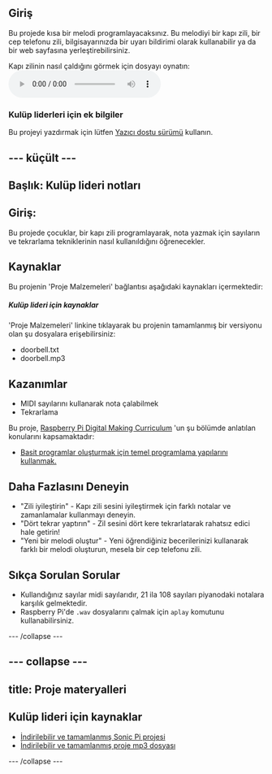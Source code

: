## Giriş

Bu projede kısa bir melodi programlayacaksınız. Bu melodiyi bir kapı zili, bir cep telefonu zili, bilgisayarınızda bir uyarı bildirimi olarak kullanabilir ya da bir web sayfasına yerleştirebilirsiniz.

<div id="audio-preview" class="pdf-hidden">
  Kapı zilinin nasıl çaldığını görmek için dosyayı oynatın: <audio controls preload> <source src="resources/doorbell.mp3" type="audio/mpeg"> Your browser does not support the <code>audio</code> element. </audio>
</div>

### Kulüp liderleri için ek bilgiler

Bu projeyi yazdırmak için lütfen [Yazıcı dostu sürümü](https://projects.raspberrypi.org/en/projects/compose-tune/print) kullanın.

## \--- küçült \---

## Başlık: Kulüp lideri notları

## Giriş:

Bu projede çocuklar, bir kapı zili programlayarak, nota yazmak için sayıların ve tekrarlama tekniklerinin nasıl kullanıldığını öğrenecekler.

## Kaynaklar

Bu projenin 'Proje Malzemeleri' bağlantısı aşağıdaki kaynakları içermektedir:

##### Kulüp lideri için kaynaklar

'Proje Malzemeleri' linkine tıklayarak bu projenin tamamlanmış bir versiyonu olan şu dosyalara erişebilirsiniz:

* doorbell.txt
* doorbell.mp3

## Kazanımlar

* MIDI sayılarını kullanarak nota çalabilmek
* Tekrarlama

Bu proje, [Raspberry Pi Digital Making Curriculum](http://rpf.io/curriculum) 'un şu bölümde anlatılan konularını kapsamaktadır:

* [Basit programlar oluşturmak için temel programlama yapılarını kullanmak.](https://www.raspberrypi.org/curriculum/programming/creator)

## Daha Fazlasını Deneyin

* "Zili iyileştirin" - Kapı zili sesini iyileştirmek için farklı notalar ve zamanlamalar kullanmayı deneyin.
* "Dört tekrar yaptırın" - Zil sesini dört kere tekrarlatarak rahatsız edici hale getirin!
* "Yeni bir melodi oluştur" - Yeni öğrendiğiniz becerilerinizi kullanarak farklı bir melodi oluşturun, mesela bir cep telefonu zili.

## Sıkça Sorulan Sorular

* Kullandığınız sayılar midi sayılarıdır, 21 ila 108 sayıları piyanodaki notalara karşılık gelmektedir.
* Raspberry Pi'de `.wav` dosyalarını çalmak için `aplay` komutunu kullanabilirsiniz.

\--- /collapse \---

## \--- collapse \---

## title: Proje materyalleri

## Kulüp lideri için kaynaklar

* [İndirilebilir ve tamamlanmış Sonic Pi projesi](resources/doorbell.txt)
* [İndirilebilir ve tamamlanmış proje mp3 dosyası](resources/doorbell.mp3)

\--- /collapse \---